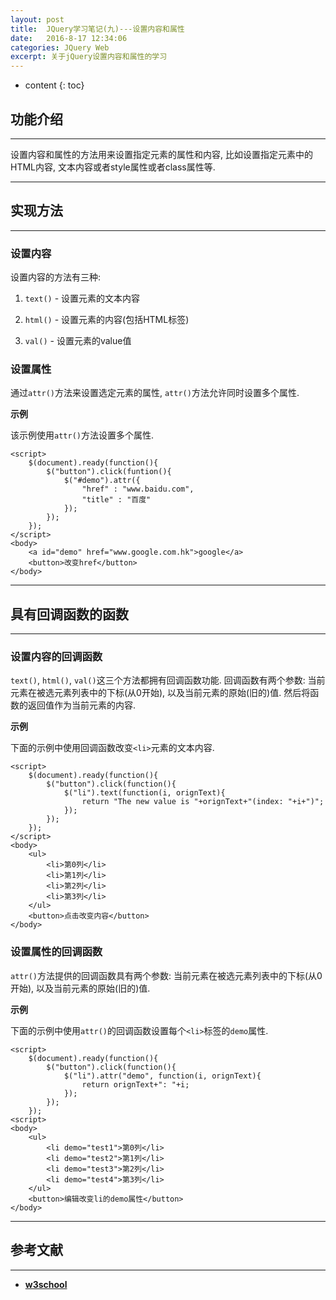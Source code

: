 ```yaml
---
layout: post
title:  JQuery学习笔记(九)---设置内容和属性
date:   2016-8-17 12:34:06
categories: JQuery Web
excerpt: 关于jQuery设置内容和属性的学习
---
```


* content
{: toc}

## 功能介绍

---

设置内容和属性的方法用来设置指定元素的属性和内容, 比如设置指定元素中的HTML内容, 文本内容或者style属性或者class属性等.

---

## 实现方法

---

### 设置内容

设置内容的方法有三种:

1. `text()` - 设置元素的文本内容

2. `html()` - 设置元素的内容(包括HTML标签)

3. `val()` - 设置元素的value值

### 设置属性

通过`attr()`方法来设置选定元素的属性, `attr()`方法允许同时设置多个属性.

**示例**

该示例使用`attr()`方法设置多个属性.

``` jQuery
<script>
	$(document).ready(function(){
		$("button").click(funtion(){
			$("#demo").attr({
				"href" : "www.baidu.com",
				"title" : "百度"
			});
		});
	});
</script>
<body>
	<a id="demo" href="www.google.com.hk">google</a>
	<button>改变href</button>
</body>
```

---

## 具有回调函数的函数

---

### 设置内容的回调函数

`text()`, `html()`, `val()`这三个方法都拥有回调函数功能. 回调函数有两个参数: 当前元素在被选元素列表中的下标(从0开始), 以及当前元素的原始(旧的)值. 然后将函数的返回值作为当前元素的内容.

**示例**

下面的示例中使用回调函数改变`<li>`元素的文本内容.

```jQuery
<script>
	$(document).ready(function(){
		$("button").click(function(){
			$("li").text(function(i, orignText){
				return "The new value is "+orignText+"(index: "+i+")";
			});
		});
	});
</script>
<body>
	<ul>
		<li>第0列</li>
		<li>第1列</li>
		<li>第2列</li>
		<li>第3列</li>
	</ul>
	<button>点击改变内容</button>
</body>
```

### 设置属性的回调函数

`attr()`方法提供的回调函数具有两个参数: 当前元素在被选元素列表中的下标(从0开始), 以及当前元素的原始(旧的)值.

**示例**

下面的示例中使用`attr()`的回调函数设置每个`<li>`标签的`demo`属性.

```jQuery
<script>
	$(document).ready(function(){
		$("button").click(function(){
			$("li").attr("demo", function(i, orignText){
				return orignText+": "+i;
			});
		});
	});
<script>
<body>
	<ul>
		<li demo="test1">第0列</li>
		<li demo="test2">第1列</li>
		<li demo="test3">第2列</li>
		<li demo="test4">第3列</li>
	</ul>
	<button>编辑改变li的demo属性</button>
</body>
```

---

## 参考文献

---

* **[w3school](http://www.w3school.com.cn/jquery/jquery_dom_set.asp)**